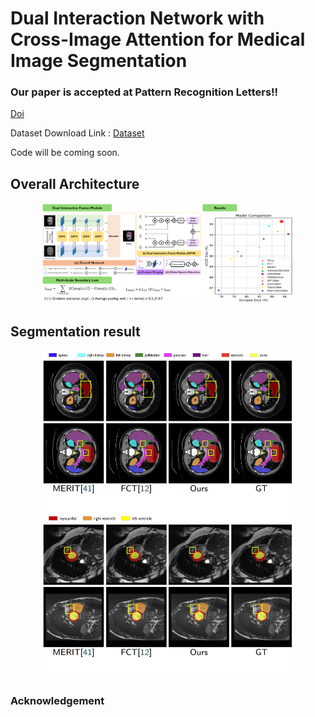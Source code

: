 # Dual Interaction Network with Cross-Image Attention for Medical Image Segmentation

### Our paper is accepted at Pattern Recognition Letters!!

[Doi](https://doi.org/10.1016/j.patrec.2025.08.018)

Dataset Download Link : [Dataset](https://zenodo.org/record/1214456#.ZfjjttJBwUF](https://github.com/SLDGroup/MERIT/tree/main))

Code will be coming soon.

## Overall Architecture

<p align="center">
<img src="Main_figure.png" width=80% height=50% 
class="center">
</p>

## Segmentation result

<p align="center">
<img src="Results.png" width=80% height=50% 
class="center">
</p>

### Acknowledgement
